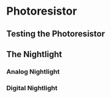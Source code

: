 # Photoresistor

## Testing the Photoresistor

## The Nightlight

### Analog Nightlight

### Digital Nightlight
